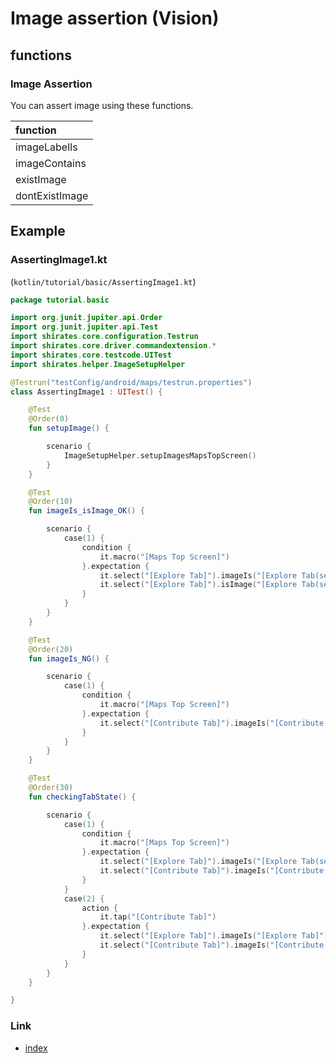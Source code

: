 # Image assertion (Vision)

## functions

### Image Assertion

You can assert image using these functions.

| function       |
|:---------------|
| imageLabelIs   |
| imageContains  |
| existImage     |
| dontExistImage |

## Example

### AssertingImage1.kt

(`kotlin/tutorial/basic/AssertingImage1.kt`)

```kotlin
package tutorial.basic

import org.junit.jupiter.api.Order
import org.junit.jupiter.api.Test
import shirates.core.configuration.Testrun
import shirates.core.driver.commandextension.*
import shirates.core.testcode.UITest
import shirates.helper.ImageSetupHelper

@Testrun("testConfig/android/maps/testrun.properties")
class AssertingImage1 : UITest() {

    @Test
    @Order(0)
    fun setupImage() {

        scenario {
            ImageSetupHelper.setupImagesMapsTopScreen()
        }
    }

    @Test
    @Order(10)
    fun imageIs_isImage_OK() {

        scenario {
            case(1) {
                condition {
                    it.macro("[Maps Top Screen]")
                }.expectation {
                    it.select("[Explore Tab]").imageIs("[Explore Tab(selected)]")     // OK
                    it.select("[Explore Tab]").isImage("[Explore Tab(selected)]").thisIsTrue()      // OK
                }
            }
        }
    }

    @Test
    @Order(20)
    fun imageIs_NG() {

        scenario {
            case(1) {
                condition {
                    it.macro("[Maps Top Screen]")
                }.expectation {
                    it.select("[Contribute Tab]").imageIs("[Contribute Tab(selected)]")     // NG
                }
            }
        }
    }

    @Test
    @Order(30)
    fun checkingTabState() {

        scenario {
            case(1) {
                condition {
                    it.macro("[Maps Top Screen]")
                }.expectation {
                    it.select("[Explore Tab]").imageIs("[Explore Tab(selected)]")
                    it.select("[Contribute Tab]").imageIs("[Contribute Tab]")
                }
            }
            case(2) {
                action {
                    it.tap("[Contribute Tab]")
                }.expectation {
                    it.select("[Explore Tab]").imageIs("[Explore Tab]")
                    it.select("[Contribute Tab]").imageIs("[Contribute Tab(selected)]")
                }
            }
        }
    }

}
```

### Link

- [index](../../../../index.md)
